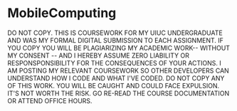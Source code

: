 # MobileComputing
DO NOT COPY. THIS IS COURSEWORK FOR MY UIUC UNDERGRADUATE AND WAS MY FORMAL DIGITAL SUBMISSION TO EACH ASSIGNMENT. IF YOU COPY YOU WILL BE PLAGIARIZING MY ACADEMIC WORK-- WITHOUT MY CONSENT -- AND I HEREBY ASSUME ZERO LIABILITY OR RESPONSPONSIBILITY FOR THE CONSEQUENCES OF YOUR ACTIONS. I AM POSTING MY RELEVANT COURSEWORK SO OTHER DEVELOPERS CAN UNDERSTAND HOW I CODE AND WHAT I'VE CODED. DO NOT COPY ANY OF THIS WORK. YOU WILL BE CAUGHT AND COULD FACE EXPULSION. IT'S NOT WORTH THE RISK. GO RE-READ THE COURSE DOCUMENTATION OR ATTEND OFFICE HOURS.
